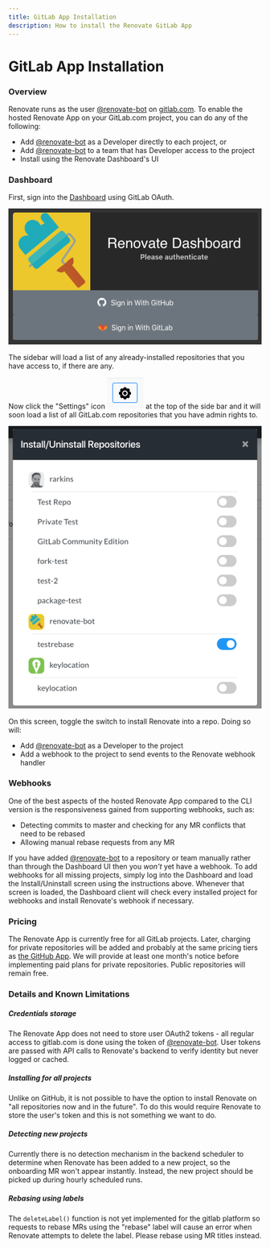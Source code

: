 ```yaml
---
title: GitLab App Installation
description: How to install the Renovate GitLab App
---
```


# GitLab App Installation

### Overview

Renovate runs as the user [@renovate-bot](https://gitlab.com/renovate-bot) on [gitlab.com](https://gitlab.com). To enable the hosted Renovate App on your GitLab.com project, you can do any of the following:

- Add [@renovate-bot](https://gitlab.com/renovate-bot) as a Developer directly to each project, or
- Add [@renovate-bot](https://gitlab.com/renovate-bot) to a team that has Developer access to the project
- Install using the Renovate Dashboard's UI

### Dashboard

First, sign into the [Dashboard](https://renovatebot.com/dashboard) using GitLab OAuth.

![Renovate Dashboard Sign In Screenshot](assets/images/dashboard-login.png)

The sidebar will load a list of any already-installed repositories that you have access to, if there are any. 

Now click the "Settings" icon ![Renovate Dashboard Settings icon](assets/images/dashboard-settings.png) at the top of the side bar and it will soon load a list of all GitLab.com repositories that you have admin rights to.

![Renovate Dashboard Install Screen](assets/images/dashboard-install.png)

On this screen, toggle the switch to install Renovate into a repo. Doing so will:
- Add [@renovate-bot](https://gitlab.com/renovate-bot) as a Developer to the project
- Add a webhook to the project to send events to the Renovate webhook handler

### Webhooks

One of the best aspects of the hosted Renovate App compared to the CLI version is the responsiveness gained from supporting webhooks, such as:

- Detecting commits to master and checking for any MR conflicts that need to be rebased
- Allowing manual rebase requests from any MR

If you have added [@renovate-bot](https://gitlab.com/renovate-bot) to a repository or team manually rather than through the Dashboard UI then you *won't* yet have a webhook.
To add webhooks for all missing projects, simply log into the Dashboard and load the Install/Uninstall screen using the instructions above.
Whenever that screen is loaded, the Dashboard client will check every installed project for webhooks and install Renovate's webhook if necessary.

### Pricing

The Renovate App is currently free for all GitLab projects. Later, charging for private repositories will be added and probably at the same pricing tiers as [the GitHub App](https://github.com/marketplace/renovate). We will provide at least one month's notice before implementing paid plans for private repositories. Public repositories will remain free.

### Details and Known Limitations

##### Credentials storage

The Renovate App does not need to store user OAuth2 tokens - all regular access to gitlab.com is done using the token of [@renovate-bot](https://gitlab.com/renovate-bot). 
User tokens are passed with API calls to Renovate's backend to verify identity but never logged or cached.

##### Installing for all projects

Unlike on GitHub, it is not possible to have the option to install Renovate on "all repositories now and in the future". To do this would require Renovate to store the user's token and this is not something we want to do.

##### Detecting new projects

Currently there is no detection mechanism in the backend scheduler to determine when Renovate has been added to a new project, so the onboarding MR won't appear instantly. Instead, the new project should be picked up during hourly scheduled runs.

##### Rebasing using labels

The `deleteLabel()` function is not yet implemented for the gitlab platform so requests to rebase MRs using the "rebase" label will cause an error when Renovate attempts to delete the label. Please rebase using MR titles instead.
